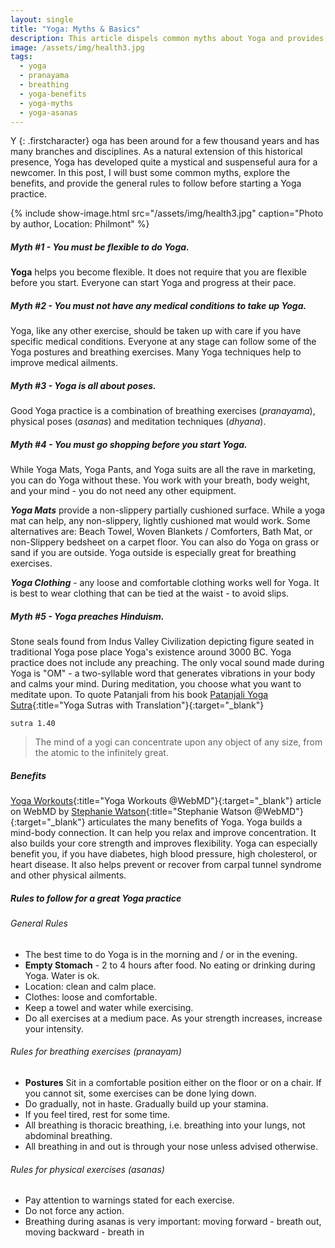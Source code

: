 ```yaml
---
layout: single
title: "Yoga: Myths & Basics"
description: This article dispels common myths about Yoga and provides general guidance for a safe Yoga practice
image: /assets/img/health3.jpg
tags:
  - yoga
  - pranayama
  - breathing
  - yoga-benefits
  - yoga-myths
  - yoga-asanas
---
```

Y
{: .firstcharacter}
oga has been around for a few thousand years and has many branches and disciplines. As a natural extension of this historical presence, Yoga has developed quite a mystical and suspenseful aura for a newcomer. In this post, I will bust some common myths, explore the benefits, and provide the general rules to follow before starting a Yoga practice.

<!--more-->
{% include show-image.html src="/assets/img/health3.jpg" caption="Photo by author, Location: Philmont" %}

##### Myth #1 - You must be flexible to do Yoga.
**Yoga** helps you become flexible. It does not require that you are flexible before you start. Everyone can start Yoga and progress at their pace. 

##### Myth #2 - You must not have any medical conditions to take up Yoga.
Yoga, like any other exercise, should be taken up with care if you have specific medical conditions. Everyone at any stage can follow some of the Yoga postures and breathing exercises. Many Yoga techniques help to improve medical ailments. 

##### Myth #3 - Yoga is all about poses.
Good Yoga practice is a combination of breathing exercises (*pranayama*), physical poses (*asanas*) and meditation techniques (*dhyana*).

##### Myth #4 - You must go shopping before you start Yoga.
While Yoga Mats, Yoga Pants, and Yoga suits are all the rave in marketing, you can do Yoga without these. You work with your breath, body weight, and your mind - you do not need any other equipment.  

***Yoga Mats*** provide a non-slippery partially cushioned surface. While a yoga mat can help, any non-slippery, lightly cushioned mat would work. Some alternatives are: Beach Towel, Woven Blankets / Comforters, Bath Mat, or non-Slippery bedsheet on a carpet floor. You can also do Yoga on grass or sand if you are outside. Yoga outside is especially great for breathing exercises.  

***Yoga Clothing*** - any loose and comfortable clothing works well for Yoga. It is best to wear clothing that can be tied at the waist - to avoid slips.

##### Myth #5 - Yoga preaches Hinduism.
Stone seals found from Indus Valley Civilization depicting figure seated in traditional Yoga pose place Yoga's existence around 3000 BC. Yoga practice does not include any preaching. The only vocal sound made during Yoga is "OM" - a two-syllable word that generates vibrations in your body and calms your mind. During meditation, you choose what you want to meditate upon. To quote Patanjali from his book [Patanjali Yoga Sutra](https://archive.org/details/YogaSutrasMoolaWithTranslation/page/n5/mode/2up){:title="Yoga Sutras with Translation"}{:target="_blank"} 

`sutra 1.40`  
> The mind of a yogi can concentrate upon any object of any size, from the atomic to the infinitely great.  


##### Benefits
[Yoga Workouts](https://www.webmd.com/fitness-exercise/a-z/yoga-workouts){:title="Yoga Workouts @WebMD"}{:target="_blank"} article on WebMD by [Stephanie Watson](https://www.webmd.com/stephanie-watson){:title="Stephanie Watson @WebMD"}{:target="_blank"} articulates the many benefits of Yoga. Yoga builds a mind-body connection. It can help you relax and improve concentration. It also builds your core strength and improves flexibility. Yoga can especially benefit you, if you have diabetes, high blood pressure, high cholesterol, or heart disease. It also helps prevent or recover from carpal tunnel syndrome and other physical ailments.

##### Rules to follow for a great Yoga practice
###### General Rules
- The best time to do Yoga is in the morning and / or in the evening.
- **Empty Stomach** - 2 to 4 hours after food. No eating or drinking during Yoga. Water is ok.
- Location: clean and calm place.
- Clothes: loose and comfortable.
- Keep a towel and water while exercising.
- Do all exercises at a medium pace. As your strength increases, increase your intensity.

###### Rules for breathing exercises (*pranayam*)
- **Postures** Sit in a comfortable position either on the floor or on a chair. If you cannot sit, some exercises can be done lying down.
- Do gradually, not in haste. Gradually build up your stamina.
- If you feel tired, rest for some time. 
- All breathing is thoracic breathing, i.e. breathing into your lungs, not abdominal breathing.
- All breathing in and out is through your nose unless advised otherwise.

###### Rules for physical exercises (*asanas*)
- Pay attention to warnings stated for each exercise.
- Do not force any action.
- Breathing during asanas is very important: moving forward - breath out, moving backward - breath in


